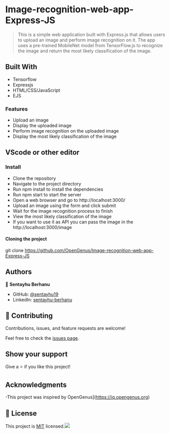 ﻿# Image-recognition-web-app-Express-JS

> This is a simple web application built with Express.js that allows users to upload an image and perform image recognition on it. 
The app uses a pre-trained MobileNet model from TensorFlow.js to recognize the image and return the most likely classification of the image.


## Built With

- Tensorflow
- Expressjs
- HTML/CSS/JavaScript
- EJS

### Features
- Upload an image
- Display the uploaded image
- Perform image recognition on the uploaded image
- Display the most likely classification of the image

## VScode or other editor

### Install
- Clone the repository
- Navigate to the project directory
- Run npm install to install the dependencies
- Run npm start to start the server
- Open a web browser and go to http://localhost:3000/
- Upload an image using the form and click submit
- Wait for the image recognition process to finish
- View the most likely classification of the image
- If you want to use it as API you can pass the image in the http://localhost:3000/image

#### Cloning the project

git clone https://github.com/OpenGenus/Image-recognition-web-app-Express-JS <Your-Build-Directory>


## Authors

👤 **Sentayhu Berhanu**

- GitHub: [@sentayhu19](https://github.com/sentayhu19)
- LinkedIn: [sentayhu-berhanu](https://www.linkedin.com/in/sentayhu-berhanu-6376579a/)

## 🤝 Contributing

Contributions, issues, and feature requests are welcome!

Feel free to check the [issues page](https://github.com/sentayhu19/My-Portfolio/issues).

## Show your support

Give a ⭐️ if you like this project!

## Acknowledgments

-This project was inspired by OpenGenus](https://iq.opengenus.org)

## 📝 License

This project is [MIT](./MIT.md) licensed.![](https://img.shields.io/badge/Microverse-blueviolet)
